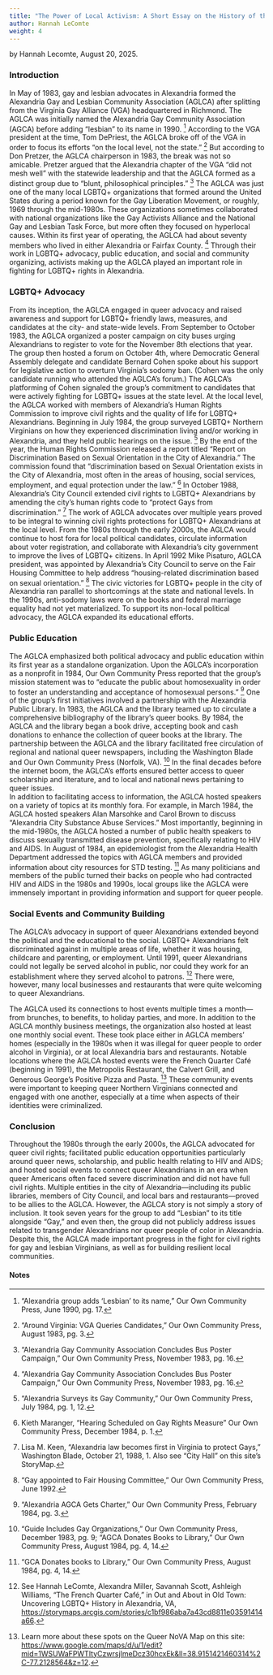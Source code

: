 ```yaml
---
title: "The Power of Local Activism: A Short Essay on the History of the Alexandria Gay and Lesbian Community Association"
author: Hannah LeComte
weight: 4
---
```

by Hannah Lecomte, August 20, 2025.

### Introduction
In May of 1983, gay and lesbian advocates in Alexandria formed the Alexandria Gay and Lesbian Community Association (AGLCA) after splitting from the Virginia Gay Alliance (VGA) headquartered in Richmond. The AGLCA was initially named the Alexandria Gay Community Association (AGCA) before adding “lesbian” to its name in 1990. [^1] According to the VGA president at the time, Tom DePriest, the AGLCA broke off of the VGA in order to focus its efforts “on the local level, not the state.” [^2] But according to Don Pretzer, the AGLCA chairperson in 1983, the break was not so amicable. Pretzer argued that the Alexandria chapter of the VGA “did not mesh well” with the statewide leadership and that the AGLCA formed as a distinct group due to “blunt, philosophical principles.” [^3] The AGLCA was just one of the many local LGBTQ+ organizations that formed around the United States during a period known for the Gay Liberation Movement, or roughly, 1969 through the mid-1980s. These organizations sometimes collaborated with national organizations like the Gay Activists Alliance and the National Gay and Lesbian Task Force, but more often they focused on hyperlocal causes. Within its first year of operating, the AGLCA had about seventy members who lived in either Alexandria or Fairfax County. [^4] Through their work in LGBTQ+ advocacy, public education, and social and community organizing, activists making up the AGLCA played an important role in fighting for LGBTQ+ rights in Alexandria. 


### LGBTQ+ Advocacy
From its inception, the AGLCA engaged in queer advocacy and raised awareness and support for LGBTQ+ friendly laws, measures, and candidates at the city- and state-wide levels. From September to October 1983, the AGLCA organized a poster campaign on city buses urging Alexandrians to register to vote for the November 8th elections that year. The group then hosted a forum on October 4th, where Democratic General Assembly delegate and candidate Bernard Cohen spoke about his support for legislative action to overturn Virginia’s sodomy ban. (Cohen was the only candidate running who attended the AGLCA’s forum.) The AGLCA’s platforming of Cohen signaled the group’s commitment to candidates that were actively fighting for LGBTQ+ issues at the state level.
At the local level, the AGLCA worked with members of Alexandria’s Human Rights Commission to improve civil rights and the quality of life for LGBTQ+ Alexandrians. Beginning in July 1984, the group surveyed LGBTQ+ Northern Virginians on how they experienced discrimination living and/or working in Alexandria, and they held public hearings on the issue. [^5] By the end of the year, the Human Rights Commission released a report titled “Report on Discrimination Based on Sexual Orientation in the City of Alexandria.” The commission found that “discrimination based on Sexual Orientation exists in the City of Alexandria, most often in the areas of housing, social services, employment, and equal protection under the law.” [^6] In October 1988, Alexandria’s City Council extended civil rights to LGBTQ+ Alexandrians by amending the city’s human rights code to “protect Gays from discrimination.” [^7] The work of AGLCA advocates over multiple years proved to be integral to winning civil rights protections for LGBTQ+ Alexandrians at the local level. 
From the 1980s through the early 2000s, the AGLCA would continue to host fora for local political candidates, circulate information about voter registration, and collaborate with Alexandria’s city government to improve the lives of LGBTQ+ citizens. In April 1992 Mike Pisaturo, AGLCA president, was appointed by Alexandria’s City Council to serve on the Fair Housing Committee to help address “housing-related discrimination based on sexual orientation.” [^8] The civic victories for LGBTQ+ people in the city of Alexandria ran parallel to shortcomings at the state and national levels. In the 1990s, anti-sodomy laws were on the books and federal marriage equality had not yet materialized. To support its non-local political advocacy, the AGLCA expanded its educational efforts.

### Public Education
The AGLCA emphasized both political advocacy and public education within its first year as a standalone organization. Upon the AGLCA’s incorporation as a nonprofit in 1984, Our Own Community Press reported that the group’s mission statement was to “educate the public about homosexuality in order to foster an understanding and acceptance of homosexual persons.” [^9] One of the group’s first initiatives involved a partnership with the Alexandria Public Library. In 1983, the AGLCA and the library teamed up to circulate a comprehensive bibliography of the library’s queer books. By 1984, the AGLCA and the library began a book drive, accepting book and cash donations to enhance the collection of queer books at the library. The partnership between the AGLCA and the library facilitated free circulation of regional and national queer newspapers, including the Washington Blade and Our Own Community Press (Norfolk, VA).  [^10] In the final decades before the internet boom, the AGLCA’s efforts ensured better access to queer scholarship and literature, and to local and national news pertaining to queer issues.  
In addition to facilitating access to information, the AGLCA hosted speakers on a variety of topics at its monthly fora. For example, in March 1984, the AGLCA hosted speakers Alan Marsohke and Carol Brown to discuss “Alexandria City Substance Abuse Services.” Most importantly, beginning in the mid-1980s, the AGLCA hosted a number of public health speakers to discuss sexually transmitted disease prevention, specifically relating to HIV and AIDS. In August of 1984, an epidemiologist from the Alexandria Health Department addressed the topics with AGLCA members and provided information about city resources for STD testing. [^11] As many politicians and members of the public turned their backs on people who had contracted HIV and AIDS in the 1980s and 1990s, local groups like the AGLCA were immensely important in providing information and support for queer people. 

### Social Events and Community Building
The AGLCA’s advocacy in support of queer Alexandrians extended beyond the political and the educational to the social. LGBTQ+ Alexandrians felt discriminated against in multiple areas of life, whether it was housing, childcare and parenting, or employment. Until 1991, queer Alexandrians could not legally be served alcohol in public, nor could they work for an establishment where they served alcohol to patrons.  [^12] There were, however, many local businesses and restaurants that were quite welcoming to queer Alexandrians. 

The AGLCA used its connections to host events multiple times a month—from brunches, to benefits, to holiday parties, and more. In addition to the AGLCA monthly business meetings, the organization also hosted at least one monthly social event. These took place either in AGLCA members’ homes (especially in the 1980s when it was illegal for queer people to order alcohol in Virginia), or at local Alexandria bars and restaurants. Notable locations where the AGLCA hosted events were the French Quarter Café (beginning in 1991), the Metropolis Restaurant, the Calvert Grill, and Generous George’s Positive Pizza and Pasta. [^13] These community events were important to keeping queer Northern Virginians connected and engaged with one another, especially at a time when aspects of their identities were criminalized. 

### Conclusion
Throughout the 1980s through the early 2000s, the AGLCA advocated for queer civil rights; facilitated public education opportunities particularly around queer news, scholarship, and public health relating to HIV and AIDS; and hosted social events to connect queer Alexandrians in an era when queer Americans often faced severe discrimination and did not have full civil rights. Multiple entities in the city of Alexandria—including its public libraries, members of City Council, and local bars and restaurants—proved to be allies to the AGLCA. However, the AGLCA story is not simply a story of inclusion. It took seven years for the group to add “Lesbian” to its title alongside “Gay,” and even then, the group did not publicly address issues related to transgender Alexandrians nor queer people of color in Alexandria. Despite this, the AGLCA made important progress in the fight for civil rights for gay and lesbian Virginians, as well as for building resilient local communities.

#### Notes
[^1]: “Alexandria group adds ‘Lesbian’ to its name,” Our Own Community Press, June 1990, pg. 17.
[^2]: “Around Virginia: VGA Queries Candidates,” Our Own Community Press, August 1983, pg. 3.
[^3]: “Alexandria Gay Community Association Concludes Bus Poster Campaign,” Our Own Community Press, November 1983, pg. 16.
[^4]: “Alexandria Gay Community Association Concludes Bus Poster Campaign,” Our Own Community Press, November 1983, pg. 16.
[^5]: “Alexandria Surveys its Gay Community,” Our Own Community Press, July 1984, pg. 1, 12. 
[^6]: Kieth Maranger, “Hearing Scheduled on Gay Rights Measure” Our Own Community Press, December 1984, p. 1. 
[^7]: Lisa M. Keen, “Alexandria law becomes first in Virginia to protect Gays,” Washington Blade, October 21, 1988, 1.  Also see “City Hall” on this site’s StoryMap.
[^8]: “Gay appointed to Fair Housing Committee,” Our Own Community Press, June 1992. 
[^9]: “Alexandria AGCA Gets Charter,” Our Own Community Press, February 1984, pg. 3. 
[^10]: “Guide Includes Gay Organizations,” Our Own Community Press, December 1983, pg. 9; “AGCA Donates Books to Library,” Our Own Community Press, August 1984, pg. 4, 14. 
[^11]: “GCA Donates books to Library,” Our Own Community Press, August 1984, pg. 4, 14.
[^12]: See Hannah LeComte, Alexandra Miller, Savannah Scott, Ashleigh Williams, “The French Quarter Café,” in Out and About in Old Town: Uncovering LGBTQ+ History in Alexandria, VA, https://storymaps.arcgis.com/stories/c1bf986aba7a43cd8811e03591414a66.
[^13]: Learn more about these spots on the Queer NoVA Map on this site: https://www.google.com/maps/d/u/1/edit?mid=1WSUWaFPWTItyCzwrsjImeDcz30hcxEk&ll=38.9151421460314%2C-77.2128564&z=12.
